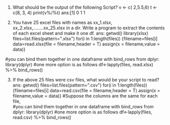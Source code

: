 1. What should be the output of the following Script? 
v <- c( 2,5.5,6) 
t <- c(8, 3, 4) 
print(v%/%t) 
ans:[1] 0 1 1

 
2.  You have 25 excel files with names as xx_1.xlsx, xx_2.xlsx,……..xx_25.xlsx in a dir. 
Write a program to extract the contents of each excel sheet and make it one df. 
ans:
getwd()
library(xlsx)
files=list.files(pattern=".xlsx") 
for(i in 1:length(files)) 
{filename=files[i] 
data=read.xlsx(file = filename,header = T) 
assign(x = filename,value = data)} 

#you can bind them together in one dataframe with bind_rows from dplyr: 
library(dplyr) 
#one more option is as follows 
df<-lapply(files, read.xlsx) %>% bind_rows() 
 
3. If the above 25 files were csv files, what would be your script to read?
ans:
getwd()
files=list.files(pattern=".csv") 
for(i in 1:length(files))
{filename=files[i] 
  data=read.csv(file = filename,header = T) 
  assign(x = filename,value = data)} 
#Suppose the columns are the same for each file,  
#you can bind them together in one dataframe with bind_rows from dplyr: 
library(dplyr) 
#one more option is as follows 
df<-lapply(files, read.csv) %>% bind_rows() 
